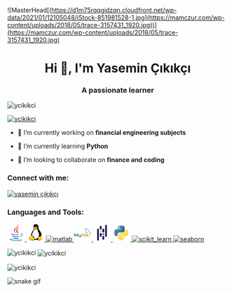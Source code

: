 ![MasterHead[(https://d1m75rqqgidzqn.cloudfront.net/wp-data/2021/01/12105048/iStock-851981528-1.jpg](https://mamczur.com/wp-content/uploads/2018/05/trace-3157431_1920.jpg))](https://mamczur.com/wp-content/uploads/2018/05/trace-3157431_1920.jpg)

<h1 align="center">Hi 👋, I'm Yasemin Çıkıkçı</h1>
<h3 align="center">A passionate learner</h3>

<p align="left"> <img src="https://komarev.com/ghpvc/?username=ycikikci&label=Profile%20views&color=0e75b6&style=flat" alt="ycikikci" /> </p>

<p align="left"> <a href="https://github.com/ryo-ma/github-profile-trophy"><img src="https://github-profile-trophy.vercel.app/?username=ycikikci" alt="ycikikci" /></a> </p>

- 🔭 I’m currently working on **financial engineering subjects**

- 🌱 I’m currently learning **Python**

- 👯 I’m looking to collaborate on **finance and coding**

<h3 align="left">Connect with me:</h3>
<p align="left">
<a href="https://linkedin.com/in/yasemin çıkıkçı" target="blank"><img align="center" src="https://raw.githubusercontent.com/rahuldkjain/github-profile-readme-generator/master/src/images/icons/Social/linked-in-alt.svg" alt="yasemin çıkıkçı" height="30" width="40" /></a>
</p>

<h3 align="left">Languages and Tools:</h3>
<p align="left"> <a href="https://www.java.com" target="_blank" rel="noreferrer"> <img src="https://raw.githubusercontent.com/devicons/devicon/master/icons/java/java-original.svg" alt="java" width="40" height="40"/> </a> <a href="https://www.linux.org/" target="_blank" rel="noreferrer"> <img src="https://raw.githubusercontent.com/devicons/devicon/master/icons/linux/linux-original.svg" alt="linux" width="40" height="40"/> </a> <a href="https://www.mathworks.com/" target="_blank" rel="noreferrer"> <img src="https://upload.wikimedia.org/wikipedia/commons/2/21/Matlab_Logo.png" alt="matlab" width="40" height="40"/> </a> <a href="https://www.mysql.com/" target="_blank" rel="noreferrer"> <img src="https://raw.githubusercontent.com/devicons/devicon/master/icons/mysql/mysql-original-wordmark.svg" alt="mysql" width="40" height="40"/> </a> <a href="https://pandas.pydata.org/" target="_blank" rel="noreferrer"> <img src="https://raw.githubusercontent.com/devicons/devicon/2ae2a900d2f041da66e950e4d48052658d850630/icons/pandas/pandas-original.svg" alt="pandas" width="40" height="40"/> </a> <a href="https://www.python.org" target="_blank" rel="noreferrer"> <img src="https://raw.githubusercontent.com/devicons/devicon/master/icons/python/python-original.svg" alt="python" width="40" height="40"/> </a> <a href="https://scikit-learn.org/" target="_blank" rel="noreferrer"> <img src="https://upload.wikimedia.org/wikipedia/commons/0/05/Scikit_learn_logo_small.svg" alt="scikit_learn" width="40" height="40"/> </a> <a href="https://seaborn.pydata.org/" target="_blank" rel="noreferrer"> <img src="https://seaborn.pydata.org/_images/logo-mark-lightbg.svg" alt="seaborn" width="40" height="40"/> </a> </p>

<p><img align="left" src="https://github-readme-stats.vercel.app/api/top-langs?username=ycikikci&show_icons=true&locale=en&layout=compact" alt="ycikikci" /></p>

<p>&nbsp;<img align="center" src="https://github-readme-stats.vercel.app/api?username=ycikikci&show_icons=true&locale=en" alt="ycikikci" /></p>

<p><img align="center" src="https://github-readme-streak-stats.herokuapp.com/?user=ycikikci&" alt="ycikikci" /></p>

![snake gif](https://github.com/ycikikci/ycikikci/blob/output/github-contribution-grid-snake.gif)
